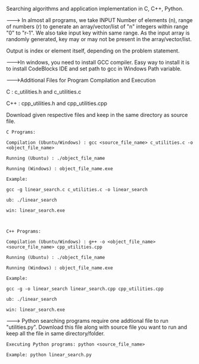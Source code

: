 Searching algorithms and application implementation in C, C++, Python.

---> In almost all programs, we take INPUT Number of elements (n), range of numbers (r)  to generate an array/vector/list of "n" integers within range "0" to "r-1". We also take input key within same range. As the input array is randomly generated, key may or may not be present in the array/vector/list.

Output is index or element itself, depending on the problem statement.

--->In windows, you need to install GCC compiler. Easy way to install it is to install CodeBlocks IDE and set path to gcc in Windows Path variable.

--->Additional Files for Program Compilation and Execution

C : c_utilities.h and c_utilities.c

C++ : cpp_utilities.h and cpp_utilities.cpp

Download given respective files and keep in the same directory as source file.


	C Programs: 

	Compilation (Ubuntu/Windows) : gcc <source_file_name> c_utilities.c -o <object_file_name>
	
	Running (Ubuntu) : ./object_file_name
	
	Running (Windows) : object_file_name.exe

	Example: 
	
	gcc -g linear_search.c c_utilities.c -o linear_search
	
	ub: ./linear_search
	
	win: linear_search.exe


	
	C++ Programs: 
	
	Compilation (Ubuntu/Windows) : g++ -o <object_file_name> <source_file_name> cpp_utilities.cpp
	
	Running (Ubuntu) : ./object_file_name
	
	Running (Windows) : object_file_name.exe

	Example:

	gcc -g -o linear_search linear_search.cpp cpp_utilities.cpp 
	
	ub: ./linear_search
	
	win: linear_search.exe



---> Python searching programs require one addtional file to run "utilities.py". Download this file along with source file you want to run and keep all the file in same directory/folder.
	
	Executing Python programs: python <source_file_name>

	Example: python linear_search.py
